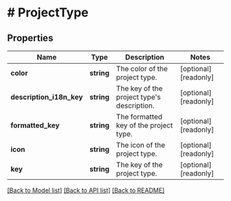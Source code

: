 # # ProjectType

## Properties

Name | Type | Description | Notes
------------ | ------------- | ------------- | -------------
**color** | **string** | The color of the project type. | [optional] [readonly]
**description_i18n_key** | **string** | The key of the project type&#39;s description. | [optional] [readonly]
**formatted_key** | **string** | The formatted key of the project type. | [optional] [readonly]
**icon** | **string** | The icon of the project type. | [optional] [readonly]
**key** | **string** | The key of the project type. | [optional] [readonly]

[[Back to Model list]](../../README.md#models) [[Back to API list]](../../README.md#endpoints) [[Back to README]](../../README.md)

